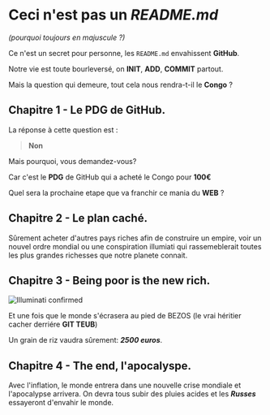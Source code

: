 # Ceci n'est pas un ***README.md***

*(pourquoi toujours en majuscule ?)*

Ce n'est un secret pour personne, les `README.md` envahissent **GitHub**.

Notre vie est toute bourleversé, on **INIT**, **ADD**, **COMMIT** partout.

Mais la question qui demeure, tout cela nous rendra-t-il le **Congo** ?

##  Chapitre 1 - Le PDG de GitHub.

La réponse à cette question est : 

> **Non** 

Mais pourquoi, vous demandez-vous? 

Car c'est le **PDG** de GitHub qui a acheté le Congo pour **100€**

Quel sera la prochaine etape que va franchir ce mania du **WEB** ?

## Chapitre 2 - Le plan caché.

Sûrement acheter d'autres pays riches afin de construire un empire, voir un nouvel ordre mondial ou une conspiration illumiati qui rassemeblerait toutes les plus grandes richesses que notre planete connait.

## Chapitre 3 - Being poor is the new rich.

![Illuminati confirmed](i.scdn.co/image/ab67616d0000b273cc55336aae1ad9e5f3d8d18d)

Et une fois que le monde s'écrasera au pied de BEZOS (le vrai héritier cacher derriére **GIT TEUB**)  

Un grain de riz vaudra sûrement: ***2500 euros***.

## Chapitre 4 - The end, l'apocalyspe.

Avec l'inflation, le monde entrera dans une nouvelle crise mondiale et l'apocalypse arrivera.
On devra tous subir des pluies acides et les ***Russes*** essayeront d'envahir le monde.
